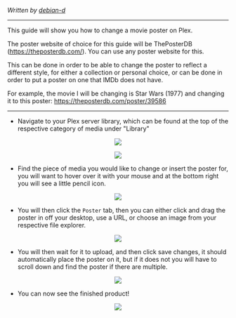 *Written by [debian-d](https://github.com/debian-d)*
***

This guide will show you how to change a movie poster on Plex.

The poster website of choice for this guide will be ThePosterDB (https://theposterdb.com/). You can use any poster website for this.

This can be done in order to be able to change the poster to reflect a different style, for either a collection or personal choice, or can be done in order to put a poster on one that IMDb does not have.

For example, the movie I will be changing is Star Wars (1977) and changing it to this poster: https://theposterdb.com/poster/39586

***

* Navigate to your Plex server library, which can be found at the top of the respective category of media under "Library"

<p align="center"><img src="https://docs.usbx.me/uploads/images/gallery/2020-06/1OgW3Gq[1].png"></p>

<p align="center"><img src="https://docs.usbx.me/uploads/images/gallery/2020-06/0LwpOaD[1].png"></p>

* Find the piece of media you would like to change or insert the poster for, you will want to hover over it with your mouse and at the bottom right you will see a little pencil icon.

<p align="center"><img src="https://docs.usbx.me/uploads/images/gallery/2020-06/BAqc10V[1].png"></p>

* You will then click the `Poster` tab, then you can either click and drag the poster in off your desktop, use a URL, or choose an image from your respective file explorer.

<p align="center"><img src="https://docs.usbx.me/uploads/images/gallery/2020-06/7iBwDDm[1].png"></p>

* You will then wait for it to upload, and then click save changes, it should automatically place the poster on it, but if it does not you will have to scroll down and find the poster if there are multiple.

<p align="center"><img src="https://docs.usbx.me/uploads/images/gallery/2020-06/IMoO7Ci[1].png"></p>

* You can now see the finished product!

<p align="center"><img src="https://docs.usbx.me/uploads/images/gallery/2020-06/zD8Hevj[1].png"></p>
